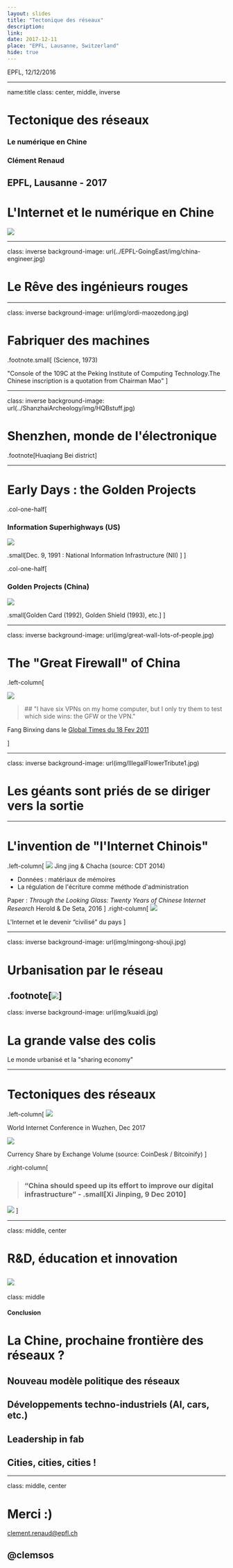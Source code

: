 ```yaml
---
layout: slides
title: "Tectonique des réseaux"
description:
link:
date: 2017-12-11
place: "EPFL, Lausanne, Switzerland"
hide: true
---
```

<div markdown="0">

EPFL, 12/12/2016

---
name:title
class: center, middle, inverse

# Tectonique des réseaux
### Le numérique en Chine

### Clément Renaud  
EPFL, Lausanne - 2017
---
# L'Internet et le numérique en Chine

![](img/world-users-pie.jpg)

---
class: inverse
background-image: url(../EPFL-GoingEast/img/china-engineer.jpg)

# Le Rêve des ingénieurs rouges

---
class: inverse
background-image: url(img/ordi-maozedong.jpg)


# Fabriquer des machines

.footnote.small[
(Science, 1973)

"Console of the 109C at the Peking Institute of Computing Technology.The Chinese inscription is a quotation from Chairman Mao"
]

---
class: inverse
background-image: url(../ShanzhaiArcheology/img/HQBstuff.jpg)

# Shenzhen, monde de l'électronique
.footnote[Huaqiang Bei district]

---
# Early Days : the Golden Projects

.col-one-half[
### Information Superhighways (US)
![](img/al-gore-clinton.jpg)

.small[Dec. 9, 1991 : National Information Infrastructure (NII)  ]
]

.col-one-half[
### Golden Projects (China)
![](img/jiangZemin.png)

.small[Golden Card (1992), Golden Shield (1993), etc.]
]

---
class: inverse
background-image: url(img/great-wall-lots-of-people.jpg)

# The "Great Firewall" of China

.left-column[

![](img/fangbinxing.jpg)

> ## "I have six VPNs on my home computer, but I only try them to test which side wins: the GFW or the VPN."

Fang Binxing dans le [Global Times du 18 Fev 2011](http://www.china.org.cn/china/2011-02/18/content_21951602.htm)

]

---
class: inverse
background-image: url(img/IllegalFlowerTribute1.jpg)

# Les géants sont priés de se diriger vers la sortie

---

# L'invention de "l'Internet Chinois"


.left-column[
![](img/jingjing-chacha.jpg)
Jing jing & Chacha (source: CDT 2014)

* Données : matériaux de mémoires
* La régulation de l'écriture comme méthode d'administration

Paper : *Through the Looking Glass: Twenty Years of Chinese Internet Research* Herold & De Seta, 2016
]
.right-column[
![](img/harmonious-society-in-the-PD.png)

L'Internet et le devenir “civilisé” du pays
]

---
class: inverse
background-image: url(img/mingong-shouji.jpg)

# Urbanisation par le réseau

.footnote[![](img/wechat.png)]
---
class: inverse
background-image: url(img/kuaidi.jpg)

# La grande valse des colis
Le monde urbanisé et la "sharing economy"

---
# Tectoniques des réseaux

.left-column[
![](img/tim-cook-wuzhen.jpg)

World Internet Conference in Wuzhen, Dec 2017

![](img/state-of-bitcoin.jpg)

Currency Share by Exchange Volume (source: CoinDesk / Bitcoinify)
]

.right-column[
> ### “China should speed up its effort to improve our digital infrastructure” - .small[Xi Jinping, 9 Dec 2010]

![](img/china-SV.jpg)
]

---
class: middle, center
# R&D, éducation et innovation

![](img/r&d-china.jpg)
---
class: middle

#### Conclusion
# La Chine, prochaine frontière des réseaux ?

## Nouveau modèle politique des réseaux
## Développements techno-industriels (AI, cars, etc.)
## Leadership in fab
## Cities, cities, cities !

---
class: middle, center

# Merci :)
clement.renaud@epfl.ch

@clemsos
---
</div>
